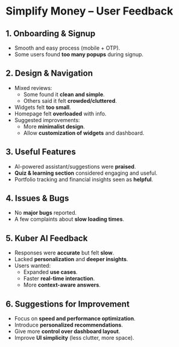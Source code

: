 # Simplify Money – User Feedback 

## 1. Onboarding & Signup
- Smooth and easy process (mobile + OTP).
- Some users found **too many popups** during signup.

## 2. Design & Navigation
- Mixed reviews:
  - Some found it **clean and simple**.
  - Others said it felt **crowded/cluttered**.
- Widgets felt **too small**.
- Homepage felt **overloaded** with info.
- Suggested improvements:
  - More **minimalist design**.
  - Allow **customization of widgets** and dashboard.

## 3. Useful Features
- AI-powered assistant/suggestions were **praised**.
- **Quiz & learning section** considered engaging and useful.
- Portfolio tracking and financial insights seen as **helpful**.

## 4. Issues & Bugs
- No **major bugs** reported.
- A few complaints about **slow loading times**.

## 5. Kuber AI Feedback
- Responses were **accurate** but felt **slow**.
- Lacked **personalization** and **deeper insights**.
- Users wanted:
  - Expanded **use cases**.
  - Faster **real-time interaction**.
  - More **context-aware answers**.

## 6. Suggestions for Improvement
- Focus on **speed and performance optimization**.
- Introduce **personalized recommendations**.
- Give more **control over dashboard layout**.
- Improve **UI simplicity** (less clutter, more space).
